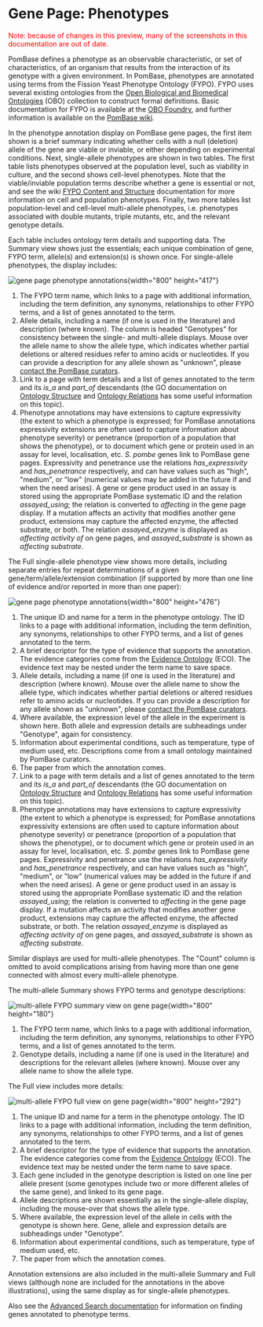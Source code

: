 # Gene Page: Phenotypes

<div style="color: red">
  Note: because of changes in this preview, many of the screenshots in
  this documentation are out of date.
</div>

PomBase defines a phenotype as an observable characteristic, or set of
characteristics, of an organism that results from the interaction of its
genotype with a given environment. In PomBase, phenotypes are annotated
using terms from the Fission Yeast Phenotype Ontology (FYPO). FYPO uses
several existing ontologies from the [Open Biological and Biomedical
Ontologies](http://obofoundry.org/) (OBO) collection to construct formal
definitions. Basic documentation for FYPO is available at the [OBO
Foundry](http://obofoundry.org/cgi-bin/detail.cgi?id=fypo), and further
information is available on the [PomBase
wiki](http://curation.pombase.org/pombase-trac/wiki/FissionYeastPhenotypeOntology).

In the phenotype annotation display on PomBase gene pages, the first
item shown is a brief summary indicating whether cells with a null
(deletion) allele of the gene are viable or inviable, or either
depending on experimental conditions. Next, single-allele phenotypes are
shown in two tables. The first table lists phenotypes observed at the
population level, such as viability in culture, and the second shows
cell-level phenotypes. Note that the viable/inviable population terms
describe whether a gene is essential or not, and see the wiki [FYPO
Content and
Structure](http://curation.pombase.org/pombase-trac/wiki/FYPOContentStructure)
documentation for more information on cell and population phenotypes.
Finally, two more tables list population-level and cell-level
multi-allele phenotypes, i.e. phenotypes associated with double mutants,
triple mutants, etc, and the relevant genotype details.

Each table includes ontology term details and supporting data. The
Summary view shows just the essentials; each unique combination of gene,
FYPO term, allele(s) and extension(s) is shown once. For single-allele
phenotypes, the display includes:

![gene page phenotype annotations](assets/single_fypo_gene_page_summary.png "Single-allele FYPO summary on gene page"){width="800" height="417"}

1.  The FYPO term name, which links to a page with additional
    information, including the term definition, any synonyms,
    relationships to other FYPO terms, and a list of genes annotated to
    the term.
2.  Allele details, including a name (if one is used in the literature)
    and description (where known). The column is headed "Genotypes" for
    consistency between the single- and multi-allele displays. Mouse
    over the allele name to show the allele type, which indicates
    whether partial deletions or altered residues refer to amino acids
    or nucleotides. If you can provide a description for any allele
    shown as "unknown", please [contact the PomBase
    curators](mailto:helpdesk@pombase.org).
3.  Link to a page with term details and a list of genes annotated to
    the term and its *is\_a* and *part\_of* descendants (the GO
    documentation on [Ontology
    Structure](http://www.geneontology.org/GO.ontology.structure.shtml)
    and [Ontology
    Relations](http://www.geneontology.org/GO.ontology.relations.shtml)
    has some useful information on this topic).
4.  Phenotype annotations may have extensions to capture expressivity
    (the extent to which a phenotype is expressed; for PomBase
    annotations expressivity extensions are often used to capture
    information about phenotype severity) or penetrance (proportion of a
    population that shows the phenotype), or to document which gene or
    protein used in an assay for level, localisation, etc. *S. pombe*
    genes link to PomBase gene pages. Expressivity and penetrance use
    the relations *has\_expressivity* and *has\_penetrance*
    respectively, and can have values such as "high", "medium", or "low"
    (numerical values may be added in the future if and when the need
    arises). A gene or gene product used in an assay is stored using the
    appropriate PomBase systematic ID and the relation *assayed\_using*;
    the relation is converted to *affecting* in the gene page display.
    If a mutation affects an activity that modifies another gene
    product, extensions may capture the affected enzyme, the affected
    substrate, or both. The relation *assayed\_enzyme* is displayed as
    *affecting activity of* on gene pages, and *assayed\_substrate* is
    shown as *affecting substrate*.

The Full single-allele phenotype view shows more details, including
separate entries for repeat determinations of a given
gene/term/allele/extension combination (if supported by more than one
line of evidence and/or reported in more than one paper):

![gene page phenotype annotations](assets/single_fypo_gene_page_full.png "Single-allele FYPO full view on gene page"){width="800" height="476"}

1.  The unique ID and name for a term in the phenotype ontology. The ID
    links to a page with additional information, including the term
    definition, any synonyms, relationships to other FYPO terms, and a
    list of genes annotated to the term.
2.  A brief descriptor for the type of evidence that supports the
    annotation. The evidence categories come from the [Evidence
    Ontology](http://www.evidenceontology.org/) (ECO). The evidence text
    may be nested under the term name to save space.
3.  Allele details, including a name (if one is used in the literature)
    and description (where known). Mouse over the allele name to show
    the allele type, which indicates whether partial deletions or
    altered residues refer to amino acids or nucleotides. If you can
    provide a description for any allele shown as "unknown", please
    [contact the PomBase curators](mailto:helpdesk@pombase.org).
4.  Where available, the expression level of the allele in the
    experiment is shown here. Both allele and expression details are
    subheadings under "Genotype", again for consistency.
5.  Information about experimental conditions, such as temperature, type
    of medium used, etc. Descriptions come from a small ontology
    maintained by PomBase curators.
6.  The paper from which the annotation comes.
7.  Link to a page with term details and a list of genes annotated to
    the term and its *is\_a* and *part\_of* descendants (the GO
    documentation on [Ontology
    Structure](http://www.geneontology.org/GO.ontology.structure.shtml)
    and [Ontology
    Relations](http://www.geneontology.org/GO.ontology.relations.shtml)
    has some useful information on this topic).
8.  Phenotype annotations may have extensions to capture expressivity
    (the extent to which a phenotype is expressed; for PomBase
    annotations expressivity extensions are often used to capture
    information about phenotype severity) or penetrance (proportion of a
    population that shows the phenotype), or to document which gene or
    protein used in an assay for level, localisation, etc. *S. pombe*
    genes link to PomBase gene pages. Expressivity and penetrance use
    the relations *has\_expressivity* and *has\_penetrance*
    respectively, and can have values such as "high", "medium", or "low"
    (numerical values may be added in the future if and when the need
    arises). A gene or gene product used in an assay is stored using the
    appropriate PomBase systematic ID and the relation *assayed\_using*;
    the relation is converted to *affecting* in the gene page display.
    If a mutation affects an activity that modifies another gene
    product, extensions may capture the affected enzyme, the affected
    substrate, or both. The relation *assayed\_enzyme* is displayed as
    *affecting activity of* on gene pages, and *assayed\_substrate* is
    shown as *affecting substrate*.

Similar displays are used for multi-allele phenotypes. The "Count"
column is omitted to avoid complications arising from having more than
one gene connected with almost every multi-allele phenotype.

The multi-allele Summary shows FYPO terms and genotype descriptions:

![multi-allele FYPO summary view on gene page](assets/multi_fypo_gene_page_summary-800x180.png){width="800" height="180"}

1.  The FYPO term name, which links to a page with additional
    information, including the term definition, any synonyms,
    relationships to other FYPO terms, and a list of genes annotated to
    the term.
2.  Genotype details, including a name (if one is used in the
    literature) and descriptions for the relevant alleles (where known).
    Mouse over any allele name to show the allele type.

The Full view includes more details:

![multi-allele FYPO full view on gene page](assets/multi_fypo_gene_page_full-800x292.png){width="800" height="292"}

1.  The unique ID and name for a term in the phenotype ontology. The ID
    links to a page with additional information, including the term
    definition, any synonyms, relationships to other FYPO terms, and a
    list of genes annotated to the term.
2.  A brief descriptor for the type of evidence that supports the
    annotation. The evidence categories come from the [Evidence
    Ontology](http://www.evidenceontology.org/) (ECO). The evidence text
    may be nested under the term name to save space.
3.  Each gene included in the genotype description is listed on one line
    per allele present (some genotypes include two or more different
    alleles of the same gene), and linked to its gene page.
4.  Allele descriptions are shown essentially as in the single-allele
    display, including the mouse-over that shows the allele type.
5.  Where available, the expression level of the allele in cells with
    the genotype is shown here. Gene, allele and expression details are
    subheadings under "Genotype".
6.  Information about experimental conditions, such as temperature, type
    of medium used, etc.
7.  The paper from which the annotation comes.

Annotation extensions are also included in the multi-allele Summary and
Full views (although none are included for the annotations in the above
illustrations), using the same display as for single-allele phenotypes.

Also see the [Advanced Search
documentation](/documentation/advanced-search-documentation) for
information on finding genes annotated to phenotype terms.
